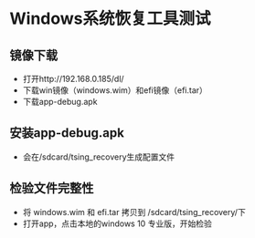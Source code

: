 # Windows系统恢复工具测试
## 镜像下载
  - 打开http://192.168.0.185/dl/
  - 下载win镜像（windows.wim）和efi镜像（efi.tar）
  - 下载app-debug.apk
## 安装app-debug.apk
  - 会在/sdcard/tsing_recovery生成配置文件
## 检验文件完整性
  - 将 windows.wim 和 efi.tar 拷贝到 /sdcard/tsing_recovery/下
  - 打开app，点击本地的windows 10 专业版，开始检验
